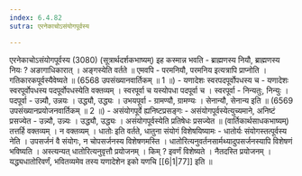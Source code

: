 ```yaml
---
index: 6.4.82
sutra: एरनेकाचोऽसंयोगपूर्वस्य

---
```

 एरनेकाचोऽसंयोगपूर्वस्य (3080) (सूत्रार्थदर्शकभाष्यम्) इह कस्मान्न भवति - ब्राह्मणस्य नियौ, ब्राह्मणस्य नियः ? अङागाधिकारात् । अङ्गस्येति वर्तते ॥ एमवपि - परमनियौ, परमनिय इत्यत्रापि प्राप्नोति । गतिकारकपूर्वस्यैवेष्यते ॥ (6568 उपसंख्यानवार्तिकम् ॥ 1 ॥) - यणादेशः स्वरपदपूर्वोपधस्य च - यणादेशः स्वरपूर्वोपधस्य पदपूर्वोपधस्येति वक्तव्यम् । स्वरपूर्वा च यस्योपधा पदपूर्वा च । स्वरपूर्वा - निन्यतुः, निन्युः । पदपूर्वा - उन्न्यौ, उन्नयः । उद्ध्यौ, उद्ध्यः । उभयपूर्वा - ग्रामण्यौ, ग्रामण्यः । सेनान्यौ, सेनान्य इति ॥ (6569 उपसंख्यानप्रयोजनवार्तिकम् ॥ 2 ॥) - असंयोगपूर्वे ह्यनिष्टप्रसङ्गः - असंयोगपूर्वस्येत्युच्यमाने, अनिष्टं प्रसज्येत - उन्न्यौ, उन्न्यः । उद्ध्यौ, उद्ध्यः । असंयोगपूर्वस्येति प्रतिषेधः प्रसज्येत ॥ (वार्तिकार्थसाधकभाष्यम्) तत्तर्हि वक्तव्यम् । न वक्तव्यम् । धातोः इति वर्तते, धातुना संयोगं विशेषयिष्यामः - धातोर्यः संयोगस्तत्पूर्वस्य नेति । उपसर्जनं वै संयोगः, न चोपसर्जनस्य विशेषणमस्ति । धातोरित्यनुवर्तनसार्मथ्यादुपसर्जनस्यापि विशेषणं भविष्यति । अस्त्यन्यत् धातोरित्यनुवृत्तौ प्रयोजनम् । किम् ? इवर्णं विशेष्यते । नैतदस्ति प्रयोजनम् । यद्ध्यधातोरिवर्णं, भवितव्यमेव तस्य यणादेशेन इको यणचि [[6|1|77]] इति ॥ 